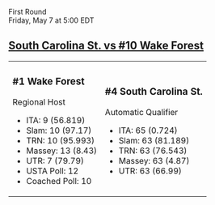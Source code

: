 First Round  
Friday, May 7 at 5:00 EDT
## [South Carolina St. vs #10 Wake Forest](https://www.ncaa.com/game/5833397) 

<table><tr><td>  

### #1 Wake Forest  

Regional Host  
- ITA: 9 (56.819)  
- Slam: 10 (97.17)  
- TRN: 10 (95.993)  
- Massey: 13 (8.43)  
- UTR: 7 (79.79)  
- USTA Poll: 12  
- Coached Poll: 10  

</td><td>  

### #4 South Carolina St.  

Automatic Qualifier  
- ITA: 65 (0.724)  
- Slam: 63 (81.189)  
- TRN: 63 (76.543)  
- Massey: 63 (4.87)  
- UTR: 63 (66.99)  

</td></tr></table>  